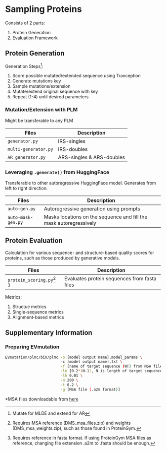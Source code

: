 # Sampling Proteins

Consists of 2 parts:
1. Protein Generation 
2. Evaluation Framework

## Protein Generation

Generation Steps[^3]:
1. Score possible mutated/extended sequence using Tranception
2. Generate mutations key
3. Sample mutations/extension
4. Mutate/extend original sequence with key
5. Repeat (1-4) until desired parameters

[^3]: Mutate for MLDE and extend for AR

### Mutation/Extension with PLM
Might be transferable to any PLM

| Files | Description |
| --- | --- |
| `generator.py` | IRS-singles |
| `multi-generator.py` | IRS-doubles |
| `AR_generator.py` | ARS-singles & ARS-doubles|

### Leveraging `.generate()` from HuggingFace
Transferable to other autoregressive HuggingFace model. Generates from left to right direction.

| Files | Description |
| --- | --- |
| `auto-gen.py` | Autoregressive generation using prompts |
| `auto-mask-gen.py` | Masks locations on the sequence and fill the mask autoregressively |

## Protein Evaluation

Calculation for various sequence- and structure-based quality scores for proteins, such as those produced by generative models.

| Files | Description |
| --- | --- |
| `protein_scoring.py`[^1] [^2] | Evaluates protein sequences from fasta files |

Metrics:
1. Structue metrics
2. Single-sequence metrics
3. Alignment-based metrics

[^1]: Requires MSA reference (DMS_msa_files.zip) and weights (DMS_msa_weights.zip), such as those found in ProteinGym.

[^2]: Requires reference in fasta format. If using ProteinGym MSA files as reference, changing file extension .a2m to .fasta should be enough.

## Supplementary Information
### Preparing EVmutation
```bash
EVmutation/plmc/bin/plmc -o [model output name].model_params \ 
                         -c [model output name].txt \
                         -f [name of target sequence (WT) from MSA file, before forwardslash (/)] \
                         -le [0.2*(N-1), N is length of target sequence] \
                         -lh 0.01 \
                         -m 200 \
                         -t 0.2 \
                         -g [MSA file (.a2m format)]
```
*MSA files downloadable from [here](https://github.com/OATML-Markslab/Tranception/tree/main?tab=readme-ov-file#multiple-sequence-alignments-msas)

<!--
## Reference
If you use this repository in your work, please cite the following paper:
```
Darmawan, J. T., Gal, Y., & Notin, P. (2023). Sampling protein language models for functional protein design. In NeurIPS 2023 Generative AI and Biology (GenBio) Workshop.
```

### BibTeX
```bibtex
@inproceedings{
darmawan2023sampling,
title={Sampling Protein Language Models for Functional Protein Design},
author={Jeremie Theddy Darmawan and Yarin Gal and Pascal Notin},
booktitle={NeurIPS 2023 Generative AI and Biology (GenBio) Workshop},
year={2023},
url={https://openreview.net/forum?id=JPOW9FToYX}
}
```

## Links
- NeurIPS 2023 GenBio proceedings: https://openreview.net/pdf?id=JPOW9FToYX
- NeurIPS 2023 MLSB proceedings: https://www.mlsb.io/papers_2023/Sampling_Protein_Language_Models_for_Functional_Protein_Design.pdf
-->
